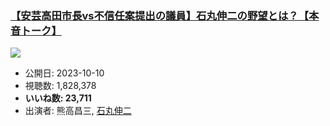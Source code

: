 ### [【安芸高田市長vs不信任案提出の議員】石丸伸二の野望とは？【本音トーク】](https://www.youtube.com/watch?v=TkJRmw7WPeI)
[![](https://img.youtube.com/vi/TkJRmw7WPeI/sddefault.jpg)](https://www.youtube.com/watch?v=TkJRmw7WPeI)
-   公開日: 2023-10-10
-   視聴数: 1,828,378
-   **いいね数: 23,711**
-   出演者: 熊高昌三, [石丸伸二](/rehacq_fan/people/石丸伸二 "wikilink")
